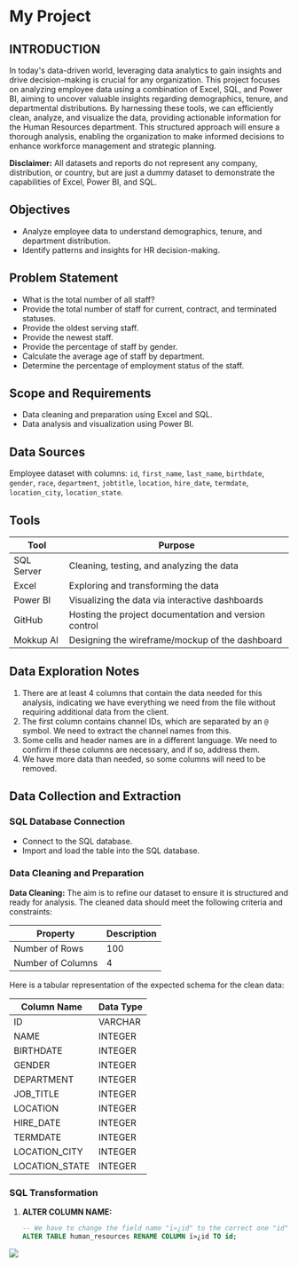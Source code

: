 # My Project

## INTRODUCTION

In today's data-driven world, leveraging data analytics to gain insights and drive decision-making is crucial for any organization. This project focuses on analyzing employee data using a combination of Excel, SQL, and Power BI, aiming to uncover valuable insights regarding demographics, tenure, and departmental distributions. By harnessing these tools, we can efficiently clean, analyze, and visualize the data, providing actionable information for the Human Resources department. This structured approach will ensure a thorough analysis, enabling the organization to make informed decisions to enhance workforce management and strategic planning.

**Disclaimer:** All datasets and reports do not represent any company, distribution, or country, but are just a dummy dataset to demonstrate the capabilities of Excel, Power BI, and SQL.

## Objectives

- Analyze employee data to understand demographics, tenure, and department distribution.
- Identify patterns and insights for HR decision-making.

## Problem Statement

- What is the total number of all staff?
- Provide the total number of staff for current, contract, and terminated statuses.
- Provide the oldest serving staff.
- Provide the newest staff.
- Provide the percentage of staff by gender.
- Calculate the average age of staff by department.
- Determine the percentage of employment status of the staff.

## Scope and Requirements

- Data cleaning and preparation using Excel and SQL.
- Data analysis and visualization using Power BI.

## Data Sources

Employee dataset with columns: `id`, `first_name`, `last_name`, `birthdate`, `gender`, `race`, `department`, `jobtitle`, `location`, `hire_date`, `termdate`, `location_city`, `location_state`.

## Tools

| Tool       | Purpose                                        |
|------------|------------------------------------------------|
| SQL Server | Cleaning, testing, and analyzing the data     |
| Excel      | Exploring and transforming the data           |
| Power BI   | Visualizing the data via interactive dashboards|
| GitHub     | Hosting the project documentation and version control |
| Mokkup AI  | Designing the wireframe/mockup of the dashboard |

## Data Exploration Notes

1. There are at least 4 columns that contain the data needed for this analysis, indicating we have everything we need from the file without requiring additional data from the client.
2. The first column contains channel IDs, which are separated by an `@` symbol. We need to extract the channel names from this.
3. Some cells and header names are in a different language. We need to confirm if these columns are necessary, and if so, address them.
4. We have more data than needed, so some columns will need to be removed.

## Data Collection and Extraction

### SQL Database Connection

- Connect to the SQL database.
- Import and load the table into the SQL database.

### Data Cleaning and Preparation

**Data Cleaning:** The aim is to refine our dataset to ensure it is structured and ready for analysis. The cleaned data should meet the following criteria and constraints:

| Property          | Description  |
|-------------------|--------------|
| Number of Rows    | 100          |
| Number of Columns | 4            |

Here is a tabular representation of the expected schema for the clean data:

| Column Name       | Data Type    |
|-------------------|--------------|
| ID                | VARCHAR      |
| NAME              | INTEGER      |
| BIRTHDATE         | INTEGER      |
| GENDER            | INTEGER      |
| DEPARTMENT        | INTEGER      |
| JOB_TITLE         | INTEGER      |
| LOCATION          | INTEGER      |
| HIRE_DATE         | INTEGER      |
| TERMDATE          | INTEGER      |
| LOCATION_CITY     | INTEGER      |
| LOCATION_STATE    | INTEGER      |

### SQL Transformation

1. **ALTER COLUMN NAME:**
   ```sql
   -- We have to change the field name "ï»¿id" to the correct one "id"
   ALTER TABLE human_resources RENAME COLUMN ï»¿id TO id;


![](Screenshot%202024-06-21%20142554.png)



